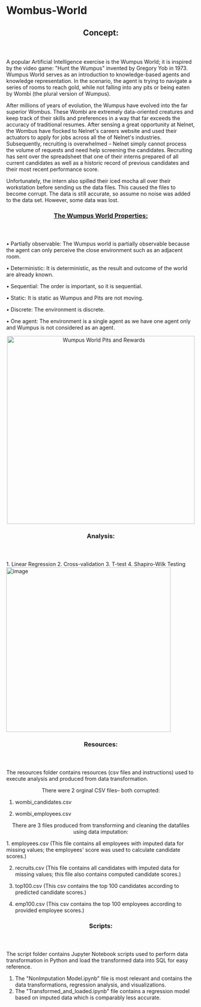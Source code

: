 # Wombus-World
<p align="center">
 <header>
   <h2>Concept:</h2>
 </header>
 </p>

   A popular Artificial Intelligence exercise is the Wumpus World; it is inspired by the video game: "Hunt the Wumpus" invented by Gregory Yob in 1973. Wumpus World serves as an introduction to knowledge-based agents and knowledge representation. In the scenario, the agent is trying to navigate a series of rooms to reach gold, while not falling into any pits or being eaten by Wombi (the plural version of Wumpus).
  
   After millions of years of evolution, the Wumpus have evolved into the far superior Wombus. These Wombi are extremely data-oriented creatures and keep track of their skills and preferences in a way that far exceeds the accuracy of traditional resumes. After sensing a great opportunity at Nelnet, the Wombus have flocked to Nelnet's careers website and used their actuators to apply for jobs across all the of Nelnet's industries. Subsequently, recruiting is overwhelmed – Nelnet simply cannot process the volume of requests and need help screening the candidates. Recruiting has sent over the spreadsheet that one of their interns prepared of all current candidates as well as a historic record of previous candidates and their most recent performance score.
  
   Unfortunately, the intern also spilled their iced mocha all over their workstation before sending us the data files. This caused the files to become corrupt. The data is still accurate, so assume no noise was added to the data set. However, some data was lost.
  
<p align="center">
<header>
                         <h3><a href="https://www.javatpoint.com/the-wumpus-world-in-artificial-intelligence">The Wumpus World Properties:</a></h3>
</header>
</p>
 

• Partially observable: The Wumpus world is partially observable because the agent can only perceive the close environment such as an adjacent room.

• Deterministic: It is deterministic, as the result and outcome of the world are already known.

• Sequential: The order is important, so it is sequential.

• Static: It is static as Wumpus and Pits are not moving.

• Discrete: The environment is discrete.

• One agent: The environment is a single agent as we have one agent only and Wumpus is not considered as an agent.

<p align="center">
<img width="500" src="https://repository-images.githubusercontent.com/254698189/4d035600-0afd-11eb-8052-a3f9a9d74041" alt="Wumpus World Pits and Rewards">
</p>
  
  
 <p align="center">
 <header>
 <h3>Analysis:</h3>
 </header>
 </p>
 1. Linear Regression 
 2. Cross-validation 
 3. T-test
 4. Shapiro-Wilk Testing
 <img width="438" alt="image" src="https://user-images.githubusercontent.com/110564772/208702400-f7119199-13d0-4ed3-beb8-cd482ec55b07.png">
   
  
<p align="center">
 <header>
<h3>Resources:</h3>
 </header>
 </p>
 

The resources folder contains resources (csv files and instructions) used to execute analysis and produced from data transformation. 

<p align="center">
There were 2 orginal CSV files– both corrupted:
</p>

1. wombi_candidates.csv
 
2. wombi_employees.csv

<p align="center">
There are 3 files produced from transforming and cleaning the datafiles using data imputation:
</p>
1. employees.csv (This file contains all employees with imputed data for missing values; the employees' score was used to calculate candidate scores.) 

2. recruits.csv (This file contains all candidates with imputed data for missing values; this file also contains computed candidate scores.)


3. top100.csv (This csv contains the top 100 candidates according to predicted candidate scores.)


4. emp100.csv (This csv contains the top 100 employees according to provided employee scores.)

<p align="center">
 <header>
 <h3>Scripts:</h3>
 </header>
 </p>
 
 
The script folder contains Jupyter Notebook scripts used to perform data transformation in Python and load the transformed data into SQL for easy reference. 
1. The "NonImputation Model.ipynb" file is most relevant and contains the data transformations, regression analysis, and  visualizations.
2. The "Transformed_and_loaded.ipynb" file contains a regression model based on imputed data which is comparably less accurate.  
